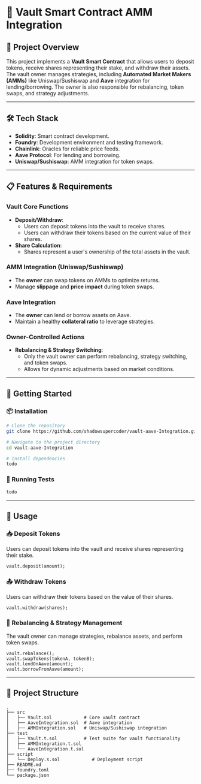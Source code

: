 # 🚀 Vault Smart Contract AMM Integration

## 📄 Project Overview
This project implements a **Vault Smart Contract** that allows users to deposit tokens, receive shares representing their stake, and withdraw their assets. The vault owner manages strategies, including **Automated Market Makers (AMMs)** like Uniswap/Sushiswap and **Aave** integration for lending/borrowing. The owner is also responsible for rebalancing, token swaps, and strategy adjustments.

---
## 🛠️ Tech Stack
- **Solidity**: Smart contract development.
- **Foundry**: Development environment and testing framework.
- **Chainlink**: Oracles for reliable price feeds.
- **Aave Protocol**: For lending and borrowing.
- **Uniswap/Sushiswap**: AMM integration for token swaps.

---
## 📋 Features & Requirements

### Vault Core Functions
- **Deposit/Withdraw**:
  - Users can deposit tokens into the vault to receive shares.
  - Users can withdraw their tokens based on the current value of their shares.
- **Share Calculation**:
  - Shares represent a user's ownership of the total assets in the vault.

### AMM Integration (Uniswap/Sushiswap)
- The **owner** can swap tokens on AMMs to optimize returns.
- Manage **slippage** and **price impact** during token swaps.

### Aave Integration
- The **owner** can lend or borrow assets on Aave.
- Maintain a healthy **collateral ratio** to leverage strategies.

### Owner-Controlled Actions
- **Rebalancing & Strategy Switching**:
  - Only the vault owner can perform rebalancing, strategy switching, and token swaps.
  - Allows for dynamic adjustments based on market conditions.

---

## 🚀 Getting Started

### 📦 Installation

```bash
# Clone the repository
git clone https://github.com/shadowsupercoder/vault-aave-Integration.git

# Navigate to the project directory
cd vault-aave-Integration

# Install dependencies
todo
```

### 🧪 Running Tests

```bash
todo
```

---

## 📄 Usage

### 📥 Deposit Tokens
Users can deposit tokens into the vault and receive shares representing their stake.

```solidity
vault.deposit(amount);
```

### 📤 Withdraw Tokens
Users can withdraw their tokens based on the value of their shares.

```solidity
vault.withdraw(shares);
```

### 🔄 Rebalancing & Strategy Management
The vault owner can manage strategies, rebalance assets, and perform token swaps.

```solidity
vault.rebalance();
vault.swapTokens(tokenA, tokenB);
vault.lendOnAave(amount);
vault.borrowFromAave(amount);
```

---

## 📂 Project Structure
```
.
├── src
│   ├── Vault.sol            # Core vault contract
│   ├── AaveIntegration.sol  # Aave integration
│   ├── AMMIntegration.sol   # Uniswap/Sushiswap integration
├── test
│   ├── Vault.t.sol          # Test suite for vault functionality
│   ├── AMMIntegration.t.sol
│   └── AaveIntegration.t.sol
├── script
│   └── Deploy.s.sol            # Deployment script
├── README.md
├── foundry.toml
└── package.json
```
